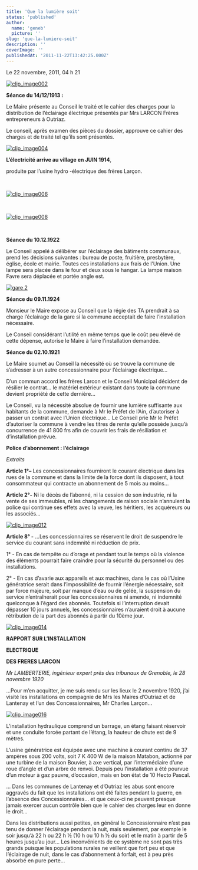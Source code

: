 ```yaml
---
title: 'Que la lumière soit'
status: 'published'
author:
  name: 'geneb'
  picture: ''
slug: 'que-la-lumiere-soit'
description: ''
coverImage: ''
publishedAt: '2011-11-22T13:42:25.000Z'
---
```


Le 22 novembre, 2011, 04 h 21 

[![clip_image002](/images/Windows-Live-Writer/41ebb8075d6e_E3AF/clip_image002_thumb.jpg "clip_image002")](/images/Windows-Live-Writer/41ebb8075d6e_E3AF/clip_image002_2.jpg)

**Séance du 14/12/1913 :**

Le Maire présente au Conseil le traité et le cahier des charges pour la distribution de l’éclairage électrique présentés par Mrs LARCON Frères entrepreneurs à Outriaz.

Le conseil, après examen des pièces du dossier, approuve ce cahier des charges et de traité tel qu’ils sont présentés.

[![clip_image004](/images/Windows-Live-Writer/41ebb8075d6e_E3AF/clip_image004_thumb.jpg "clip_image004")](/images/Windows-Live-Writer/41ebb8075d6e_E3AF/clip_image004_2.jpg)

**L’électricité arrive au village en JUIN 1914**,

produite par l’usine hydro -électrique des frères Larçon.

 

[![clip_image006](/images/Windows-Live-Writer/41ebb8075d6e_E3AF/clip_image006_thumb.gif "clip_image006")](/images/Windows-Live-Writer/41ebb8075d6e_E3AF/clip_image006_2.gif)

 

[![clip_image008](/images/Windows-Live-Writer/41ebb8075d6e_E3AF/clip_image008_thumb.jpg "clip_image008")](/images/Windows-Live-Writer/41ebb8075d6e_E3AF/clip_image008_2.jpg)

 

**Séance du 10.12.1922**

Le Conseil appelé à délibérer sur l’éclairage des bâtiments communaux, prend les décisions suivantes : bureau de poste, fruitière, presbytère, église, école et mairie. Toutes ces installations aux frais de l’Union. Une lampe sera placée dans le four et deux sous le hangar. La lampe maison Favre sera déplacée et portée angle est.

[![gare 2](/images/Windows-Live-Writer/41ebb8075d6e_E3AF/gare_2_thumb.jpg "gare 2")](/images/Windows-Live-Writer/41ebb8075d6e_E3AF/gare_2_2.jpg)

**Séance du 09.11.1924**

Monsieur le Maire expose au Conseil que la régie des TA prendrait à sa charge l’éclairage de la gare si la commune acceptait de faire l’installation nécessaire.

Le Conseil considérant l’utilité en même temps que le coût peu élevé de cette dépense, autorise le Maire à faire l’installation demandée.

**Séance du 02.10.1921**

Le Maire soumet au Conseil la nécessité où se trouve la commune de s’adresser à un autre concessionnaire pour l’éclairage électrique… 

D’un commun accord les frères Larcon et le Conseil Municipal décident de résilier le contrat… le matériel extérieur existant dans toute la commune devient propriété de cette dernière…

Le Conseil, vu la nécessité absolue de fournir une lumière suffisante aux habitants de la commune, demande à Mr le Préfet de l’Ain, d’autoriser à passer un contrat avec l’Union électrique… Le Conseil prie Mr le Préfet d’autoriser la commune à vendre les titres de rente qu’elle possède jusqu’à concurrence de 41 800 frs afin de couvrir les frais de résiliation et d’installation prévue.

**Police d’abonnement : l’éclairage**

*Extraits*

**Article 1°–** Les concessionnaires fourniront le courant électrique dans les rues de la commune et dans la limite de la force dont ils disposent, à tout consommateur qui contracte un abonnement de 5 mois au moins…

**Article 2°-** Ni le décès de l’abonné, ni la cession de son industrie, ni la vente de ses immeubles, ni les changements de raison sociale n’annulent la police qui continue ses effets avec la veuve, les héritiers, les acquéreurs ou les associés…

[![clip_image012](/images/Windows-Live-Writer/41ebb8075d6e_E3AF/clip_image012_thumb.gif "clip_image012")](/images/Windows-Live-Writer/41ebb8075d6e_E3AF/clip_image012_2.gif)

**Article 8° -** …Les concessionnaires se réservent le droit de suspendre le service du courant sans indemnité ni réduction de prix.

1° - En cas de tempête ou d’orage et pendant tout le temps où la violence des éléments pourrait faire craindre pour la sécurité du personnel ou des installations.

2° - En cas d’avarie aux appareils et aux machines, dans le cas où l’Usine génératrice serait dans l’impossibilité de fournir l’énergie nécessaire, soit par force majeure, soit par manque d’eau ou de gelée, la suspension du service n’entraînerait pour les concessionnaires ni amende, ni indemnité quelconque à l’égard des abonnés. Toutefois si l’interruption devait dépasser 10 jours annuels, les concessionnaires n’auraient droit à aucune rétribution de la part des abonnés à partir du 10ème jour.

[![clip_image014](/images/Windows-Live-Writer/41ebb8075d6e_E3AF/clip_image014_thumb.jpg "clip_image014")](/images/Windows-Live-Writer/41ebb8075d6e_E3AF/clip_image014_2.jpg)

**RAPPORT SUR L’INSTALLATION**

**ELECTRIQUE**

**DES FRERES LARCON**

*Mr LAMBERTERIE, ingénieur expert près des tribunaux de Grenoble, le 28 novembre 1920*

…Pour m’en acquitter, je me suis rendu sur les lieux le 2 novembre 1920, j’ai visité les installations en compagnie de Mrs les Maires d’Outriaz et de Lantenay et l’un des Concessionnaires, Mr Charles Larçon…

[![clip_image016](/images/Windows-Live-Writer/41ebb8075d6e_E3AF/clip_image016_thumb.jpg "clip_image016")](/images/Windows-Live-Writer/41ebb8075d6e_E3AF/clip_image016_2.jpg)

L’installation hydraulique comprend un barrage, un étang faisant réservoir et une conduite forcée partant de l’étang, la hauteur de chute est de 9 mètres.

L’usine génératrice est équipée avec une machine à courant continu de 37 ampères sous 200 volts, soit 7 K 400 W de la maison Matabon, actionné par une turbine de la maison Bouvier, à axe vertical, par l’intermédiaire d’une roue d’angle et d’un arbre de renvoi. Depuis peu l’installation a été pourvue d’un moteur à gaz pauvre, d’occasion, mais en bon état de 10 Hecto Pascal.

… Dans les communes de Lantenay et d’Outriaz les abus sont encore aggravés du fait que les installations ont été faites pendant la guerre, en l’absence des Concessionnaires… et que ceux-ci ne peuvent presque jamais exercer aucun contrôle bien que le cahier des charges leur en donne le droit…

Dans les distributions aussi petites, en général le Concessionnaire n’est pas tenu de donner l’éclairage pendant la nuit, mais seulement, par exemple le soir jusqu’à 22 h ou 22 h ½ (10 h ou 10 h ½ du soir) et le matin à partir de 5 heures jusqu’au jour… Les inconvénients de ce système ne sont pas très grands puisque les populations rurales ne veillent que fort peu et que l’éclairage de nuit, dans le cas d’abonnement à forfait, est à peu près absorbé en pure perte…

